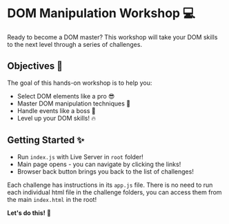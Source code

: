# DOM Manipulation Workshop 💻

Ready to become a DOM master? This workshop will take your DOM skills to the next level through a series of challenges.

## Objectives 🎯

The goal of this hands-on workshop is to help you:

- Select DOM elements like a pro 😎
- Master DOM manipulation techniques 💪
- Handle events like a boss 👊  
- Level up your DOM skills! 🔥

## Getting Started ✨ 

- Run `index.js` with Live Server in `root` folder! 
- Main page opens - you can navigate by clicking the links!
- Browser back button brings you back to the list of challenges!

Each challenge has instructions in its `app.js` file. There is no need to run each individual html file in the challenge folders, you can access them from the main `index.html` in the root!
  
**Let's do this!** 🚀